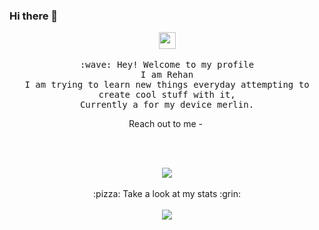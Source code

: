 ### Hi there 👋

<!--
**theRay1s/theRay1s** is a ✨ _special_ ✨ repository because its `README.md` (this file) appears on your GitHub profile.

Here are some ideas to get you started:

- 🔭 I’m currently working on ...
- 🌱 I’m currently learning ...
- 👯 I’m looking to collaborate on ...
- 🤔 I’m looking for help with ...
- 💬 Ask me about ...
- 📫 How to reach me: ...
- 😄 Pronouns: ...
- ⚡ Fun fact: ...
-->
<p align="center">
  <img src="https://user-images.githubusercontent.com/5679180/79618120-0daffb80-80be-11ea-819e-d2b0fa904d07.gif" width="27px">
  <br><br>
  <samp>
    :wave: Hey! Welcome to my profile
    <br>I am Rehan
      <br>I am trying to learn new things everyday attempting to create cool stuff with it,
        <br>Currently  a for my device merlin.
 
 <p align="center">
  Reach out to me - <a href="(https://t.me/theRay1)"><img " /></a>
  </p>
 
   <br>
    <br>
    <p align="center"> 
    <img src="https://i.pinimg.com/originals/e4/26/70/e426702edf874b181aced1e2fa5c6cde.gif" align="center">
    <br><br>:pizza: Take a look at my stats :grin:<br><br>
    <img align="center" src="https://github-readme-stats.vercel.app/api?username=theRay1s&&show_icons=true&&theme=tokyonight" />
  </samp>
</p>
